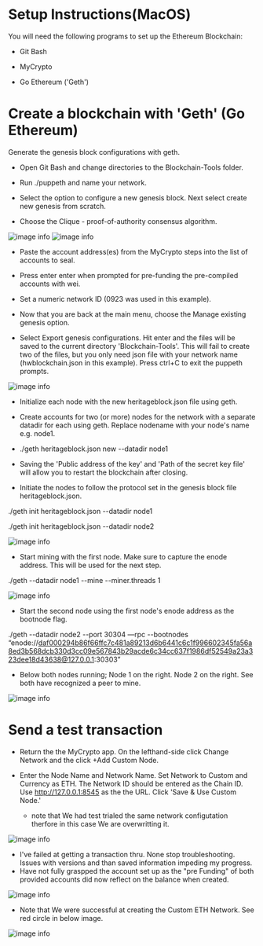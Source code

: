 # Setup Instructions(MacOS)

You will need the following programs to set up the Ethereum Blockchain:

- Git Bash

- MyCrypto

- Go Ethereum ('Geth')

# Create a blockchain with 'Geth' (Go Ethereum)

Generate the genesis block configurations with geth.

- Open Git Bash and change directories to the Blockchain-Tools folder.

- Run ./puppeth and name your network.

- Select the option to configure a new genesis block. Next select create new genesis from scratch.

- Choose the Clique - proof-of-authority consensus algorithm.

![image info](Week18_Blockchain_HW/sc1.png)
![image info](Week18_Blockchain_HW/sc2.png)

- Paste the account address(es) from the MyCrypto steps into the list of accounts to seal.

- Press enter enter when prompted for pre-funding the pre-compiled accounts with wei.

- Set a numeric network ID (0923 was used in this example).

- Now that you are back at the main menu, choose the Manage existing genesis option.

- Select Export genesis configurations. Hit enter and the files will be saved to the current directory 'Blockchain-Tools'. This will fail to create two of the files, but you only need json file with your network name (hwblockchain.json in this example). Press ctrl+C to exit the puppeth prompts.

![image info](Week18_Blockchain_HW/sc3.png)

- Initialize each node with the new heritageblock.json file using geth.

- Create accounts for two (or more) nodes for the network with a separate datadir for each using geth. Replace nodename with your node's name e.g. node1.

- ./geth heritageblock.json new --datadir node1

- Saving the 'Public address of the key' and 'Path of the secret key file' will allow you to restart the blockchain after closing.

- Initiate the nodes to follow the protocol set in the genesis block file heritageblock.json.

./geth init heritageblock.json --datadir node1

./geth init heritageblock.json --datadir node2

![image info](Week18_Blockchain_HW/sc4.png)

- Start mining with the first node. Make sure to capture the enode address. This will be used for the next step.

./geth --datadir node1 --mine --miner.threads 1

![image info](Week18_Blockchain_HW/sc5.png)

- Start the second node using the first node's enode address as the bootnode flag.

./geth --datadir node2 --port 30304 —rpc --bootnodes “enode://daf000294b86f66ffc7c481a89213d6b6441c6c1f996602345fa56a8ed3b568dcb330d3cc09e567843b29acde6c34cc637f1986df52549a23a323dee18d43638@127.0.0.1:30303”

- Below both nodes running; Node 1 on the right. Node 2 on the right. See both have recognized a peer to mine. 

![image info](Week18_Blockchain_HW/sc6.png)

# Send a test transaction

- Return the the MyCrypto app. On the lefthand-side click Change Network and the click +Add Custom Node.

- Enter the Node Name and Network Name. Set Network to Custom and Currency as ETH. The Network ID should be entered as the Chain ID. Use http://127.0.0.1:8545 as the the URL. Click 'Save & Use Custom Node.'
    * note that We had test trialed the same network configutation therfore in this case We are overwritting it. 

![image info](Week18_Blockchain_HW/sc7.png)

- I've failed at getting a transaction thru. None stop troubleshooting. Issues with versions and than saved information impeding my progress. 
- Have not fully graspped the account set up as the "pre Funding" of both provided accounts did now reflect on the balance when created. 

![image info](Week18_Blockchain_HW/sc8.png)

- Note that We were successful at creating the Custom ETH Network. See red circle in below image.

![image info](Week18_Blockchain_HW/sc9.png)
